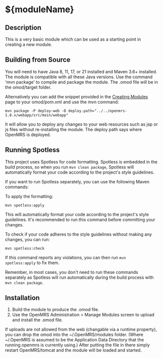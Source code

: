 ${moduleName}
==========================

Description
-----------
This is a very basic module which can be used as a starting point in creating a new module.

Building from Source
--------------------
You will need to have Java 8, 11, 17, or 21 installed and Maven 3.6+ installed. The module is compatible with all these Java versions.
Use the command 'mvn package' to compile and package the module. The .omod file will be in the omod/target folder.

Alternatively you can add the snippet provided in the [Creating Modules](https://wiki.openmrs.org/x/cAEr) page to your 
omod/pom.xml and use the mvn command:

    mvn package -P deploy-web -D deploy.path="../../openmrs-1.8.x/webapp/src/main/webapp"

It will allow you to deploy any changes to your web 
resources such as jsp or js files without re-installing the module. The deploy path says 
where OpenMRS is deployed.

Running Spotless
----------------
This project uses Spotless for code formatting. Spotless is embedded in the build process, so when you run `mvn clean package`, Spotless will automatically format your code according to the project's style guidelines.

If you want to run Spotless separately, you can use the following Maven commands:

To apply the formatting:

    mvn spotless:apply

This will automatically format your code according to the project's style guidelines. It's recommended to run this command before committing your changes.

To check if your code adheres to the style guidelines without making any changes, you can run:

    mvn spotless:check

If this command reports any violations, you can then run `mvn spotless:apply` to fix them.

Remember, in most cases, you don't need to run these commands separately as Spotless will run automatically during the build process with `mvn clean package`.

Installation
------------
1. Build the module to produce the .omod file.
2. Use the OpenMRS Administration > Manage Modules screen to upload and install the .omod file.

If uploads are not allowed from the web (changable via a runtime property), you can drop the omod
into the ~/.OpenMRS/modules folder.  (Where ~/.OpenMRS is assumed to be the Application 
Data Directory that the running openmrs is currently using.)  After putting the file in there 
simply restart OpenMRS/tomcat and the module will be loaded and started.
